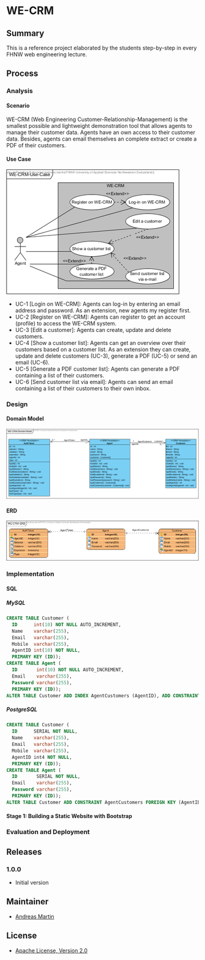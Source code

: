 # WE-CRM

## Summary
This is a reference project elaborated by the students step-by-step in every FHNW web engineering lecture.

## Process

### Analysis

#### Scenario
WE-CRM (Web Engineering Customer-Relationship-Management) is the smallest possible and lightweight demonstration tool that allows agents to manage their customer data. Agents have an own access to their customer data. Besides, agents can email themselves an complete extract or create a PDF of their customers.

#### Use Case

![](modelling/images/WE-CRM-Use-Case.png)

- UC-1 [Login on WE-CRM]: Agents can log-in by entering an email address and password. As an extension, new agents my register first.
- UC-2 [Register on WE-CRM]: Agents can register to get an account (profile) to access the WE-CRM system.
- UC-3 [Edit a customer]: Agents can create, update and delete customers.
- UC-4 [Show a customer list]: Agents can get an overview over their customers based on a customer list. As an extension they can create, update and delete customers (UC-3), generate a PDF (UC-5) or send an email (UC-6).
- UC-5 [Generate a PDF customer list]: Agents can generate a PDF containing a list of their customers.
- UC-6 [Send customer list via email]: Agents can send an email containing a list of their customers to their own inbox.

### Design

#### Domain Model

![](modelling/images/WE-CRM-Domain-Model.png)

#### ERD

![](modelling/images/WE-CRM-ERD.png)

### Implementation

#### SQL

##### MySQL
```SQL
CREATE TABLE Customer (
  ID      int(10) NOT NULL AUTO_INCREMENT, 
  Name    varchar(255), 
  Email   varchar(255), 
  Mobile  varchar(255), 
  AgentID int(10) NOT NULL, 
  PRIMARY KEY (ID));
CREATE TABLE Agent (
  ID       int(10) NOT NULL AUTO_INCREMENT, 
  Email    varchar(255), 
  Password varchar(255), 
  PRIMARY KEY (ID));
ALTER TABLE Customer ADD INDEX AgentCustomers (AgentID), ADD CONSTRAINT AgentCustomers FOREIGN KEY (AgentID) REFERENCES Agent (ID);
```

##### PostgreSQL
```SQL
CREATE TABLE Customer (
  ID      SERIAL NOT NULL, 
  Name    varchar(255), 
  Email   varchar(255), 
  Mobile  varchar(255), 
  AgentID int4 NOT NULL, 
  PRIMARY KEY (ID));
CREATE TABLE Agent (
  ID       SERIAL NOT NULL, 
  Email    varchar(255), 
  Password varchar(255), 
  PRIMARY KEY (ID));
ALTER TABLE Customer ADD CONSTRAINT AgentCustomers FOREIGN KEY (AgentID) REFERENCES Agent (ID);
```


#### Stage 1: Building a Static Website with Bootstrap

### Evaluation and Deployment

## Releases

### 1.0.0

- Initial version

## Maintainer

- [Andreas Martin](https://github.com/andreasmartin)

## License

- [Apache License, Version 2.0](LICENSE)
